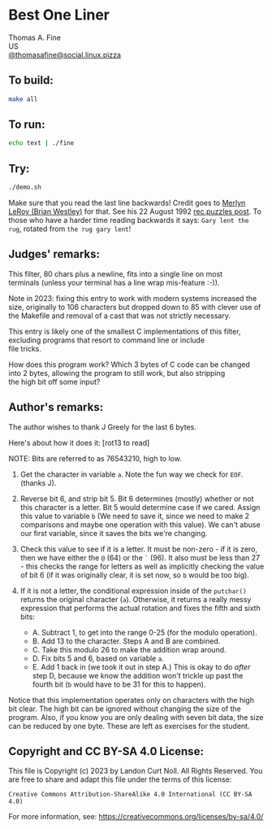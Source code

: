 # Best One Liner

Thomas A. Fine<br>
US<br>
[@thomasafine@social.linux.pizza](https://social.linux.pizza/@thomasafine)

## To build:

```sh
make all
```

## To run:

```sh
echo text | ./fine
```

## Try:

```sh
./demo.sh
```

Make sure that you read the last line backwards! Credit goes to [Merlyn LeRoy (Brian
Westley)](/winners.html#Brian_Westley) for that. See his 22 August 1992
[rec.puzzles
post](https://groups.google.com/g/rec.puzzles/c/z_xVPMRVBtg/m/lyEYSAeBD4gJ). To
those who have a harder time reading backwards it says: `Gary lent the rug`,
rotated from `the rug gary lent`!


## Judges' remarks:

This filter, 80 chars plus a newline, fits into a single line on most\
terminals (unless your terminal has a line wrap mis-feature :-)).

Note in 2023: fixing this entry to work with modern systems increased the size,
originally to 106 characters but dropped down to 85 with clever use of the
Makefile and removal of a cast that was not strictly necessary.

This entry is likely one of the smallest C implementations of this
filter, excluding programs that resort to command line or include\
file tricks.

How does this program work?  Which 3 bytes of C code can be changed
into 2 bytes, allowing the program to still work, but also stripping\
the high bit off some input?

## Author's remarks:

The author wishes to thank J Greely for the last 6 bytes.

Here's about how it does it:  [rot13 to read]

NOTE:  Bits are referred to as 76543210, high to low.

1.  Get the character in variable `a`.  Note the fun way we check for `EOF`.
(thanks J).

2.  Reverse bit 6, and strip bit 5.  Bit 6 determines (mostly) whether
    or not this character is a letter.  Bit 5 would determine case if
    we cared.  Assign this value to variable `b` (We need to save it,
    since we need to make 2 comparisons and maybe one operation with
    this value).  We can't abuse our first variable, since it saves the
    bits we're changing.

3.  Check this value to see if it is a letter.  It must be non-zero -
    if it is zero, then we have either the `@` (64) or the
    `` ` `` (96).  It also must be less than 27 - this checks the
    range for letters as well as implicitly checking the value of bit 6
    (if it was originally clear, it is set now, so `b` would be too big).

4.  If it is not a letter, the conditional expression inside of the
    `putchar()` returns the original character (`a`).  Otherwise, it
    returns a really messy expression that performs the actual rotation
    and fixes the fifth and sixth bits:
    * A.  Subtract 1, to get into the range 0-25 (for the modulo operation).
    * B.  Add 13 to the character.  Steps A and B are combined.
    * C.  Take this modulo 26 to make the addition wrap around.
    * D.  Fix bits 5 and 6, based on variable `a`.
    * E.  Add 1 back in (we took it out in step A.)  This is okay to do *after*
    step D, because we know the addition won't trickle up past the fourth bit
    (`b` would have to be 31 for this to happen).

Notice that this implementation operates only on characters with the
high bit clear.  The high bit can be ignored without changing the size
of the program.  Also, if you know you are only dealing with seven bit
data, the size can be reduced by one byte.  These are left as exercises
for the student.



## Copyright and CC BY-SA 4.0 License:

This file is Copyright (c) 2023 by Landon Curt Noll.  All Rights Reserved.
You are free to share and adapt this file under the terms of this license:

    Creative Commons Attribution-ShareAlike 4.0 International (CC BY-SA 4.0)

For more information, see: https://creativecommons.org/licenses/by-sa/4.0/

